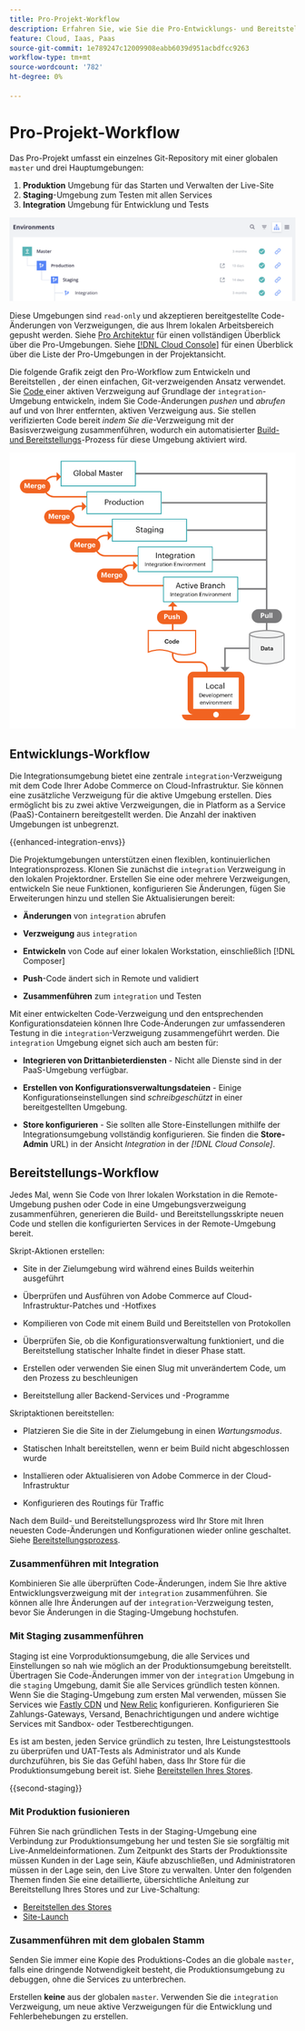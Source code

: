 ```yaml
---
title: Pro-Projekt-Workflow
description: Erfahren Sie, wie Sie die Pro-Entwicklungs- und Bereitstellungs-Workflows verwenden.
feature: Cloud, Iaas, Paas
source-git-commit: 1e789247c12009908eabb6039d951acbdfcc9263
workflow-type: tm+mt
source-wordcount: '782'
ht-degree: 0%

---
```


# Pro-Projekt-Workflow

Das Pro-Projekt umfasst ein einzelnes Git-Repository mit einer globalen `master` und drei Hauptumgebungen:

1. **Produktion** Umgebung für das Starten und Verwalten der Live-Site
1. **Staging**-Umgebung zum Testen mit allen Services
1. **Integration** Umgebung für Entwicklung und Tests

![Pro Umgebungsliste](../../assets/pro-environments.png)

Diese Umgebungen sind `read-only` und akzeptieren bereitgestellte Code-Änderungen von Verzweigungen, die aus Ihrem lokalen Arbeitsbereich gepusht werden. Siehe [Pro Architektur](pro-architecture.md) für einen vollständigen Überblick über die Pro-Umgebungen. Siehe [[!DNL Cloud Console]](../project/overview.md#cloud-console) für einen Überblick über die Liste der Pro-Umgebungen in der Projektansicht.

Die folgende Grafik zeigt den Pro-Workflow zum Entwickeln und Bereitstellen , der einen einfachen, Git-verzweigenden Ansatz verwendet. Sie [ Code ](#development-workflow) einer aktiven Verzweigung auf Grundlage der `integration`-Umgebung entwickeln, indem Sie Code-Änderungen _pushen_ und _abrufen_ auf und von Ihrer entfernten, aktiven Verzweigung aus. Sie stellen verifizierten Code bereit _indem Sie die_-Verzweigung mit der Basisverzweigung zusammenführen, wodurch ein automatisierter [Build- und Bereitstellungs](#deployment-workflow)-Prozess für diese Umgebung aktiviert wird.

![Allgemeine Ansicht des Entwicklungs-Workflows der Pro-Architektur](../../assets/pro-dev-workflow.png)

## Entwicklungs-Workflow

Die Integrationsumgebung bietet eine zentrale `integration`-Verzweigung mit dem Code Ihrer Adobe Commerce on Cloud-Infrastruktur. Sie können eine zusätzliche Verzweigung für die aktive Umgebung erstellen. Dies ermöglicht bis zu zwei aktive Verzweigungen, die in Platform as a Service (PaaS)-Containern bereitgestellt werden. Die Anzahl der inaktiven Umgebungen ist unbegrenzt.

{{enhanced-integration-envs}}

Die Projektumgebungen unterstützen einen flexiblen, kontinuierlichen Integrationsprozess. Klonen Sie zunächst die `integration` Verzweigung in den lokalen Projektordner. Erstellen Sie eine oder mehrere Verzweigungen, entwickeln Sie neue Funktionen, konfigurieren Sie Änderungen, fügen Sie Erweiterungen hinzu und stellen Sie Aktualisierungen bereit:

- **Änderungen** von `integration` abrufen

- **Verzweigung** aus `integration`

- **Entwickeln** von Code auf einer lokalen Workstation, einschließlich [!DNL Composer]

- **Push**-Code ändert sich in Remote und validiert

- **Zusammenführen** zum `integration` und Testen

Mit einer entwickelten Code-Verzweigung und den entsprechenden Konfigurationsdateien können Ihre Code-Änderungen zur umfassenderen Testung in die `integration`-Verzweigung zusammengeführt werden. Die `integration` Umgebung eignet sich auch am besten für:

- **Integrieren von Drittanbieterdiensten** - Nicht alle Dienste sind in der PaaS-Umgebung verfügbar.

- **Erstellen von Konfigurationsverwaltungsdateien** - Einige Konfigurationseinstellungen sind _schreibgeschützt_ in einer bereitgestellten Umgebung.

- **Store konfigurieren** - Sie sollten alle Store-Einstellungen mithilfe der Integrationsumgebung vollständig konfigurieren. Sie finden die **Store-Admin** URL) in der Ansicht _Integration_ in der _[!DNL Cloud Console]_.

## Bereitstellungs-Workflow

Jedes Mal, wenn Sie Code von Ihrer lokalen Workstation in die Remote-Umgebung pushen oder Code in eine Umgebungsverzweigung zusammenführen, generieren die Build- und Bereitstellungsskripte neuen Code und stellen die konfigurierten Services in der Remote-Umgebung bereit.

Skript-Aktionen erstellen:

- Site in der Zielumgebung wird während eines Builds weiterhin ausgeführt

- Überprüfen und Ausführen von Adobe Commerce auf Cloud-Infrastruktur-Patches und -Hotfixes

- Kompilieren von Code mit einem Build und Bereitstellen von Protokollen

- Überprüfen Sie, ob die Konfigurationsverwaltung funktioniert, und die Bereitstellung statischer Inhalte findet in dieser Phase statt.

- Erstellen oder verwenden Sie einen Slug mit unverändertem Code, um den Prozess zu beschleunigen

- Bereitstellung aller Backend-Services und -Programme

Skriptaktionen bereitstellen:

- Platzieren Sie die Site in der Zielumgebung in einen _Wartungsmodus_.

- Statischen Inhalt bereitstellen, wenn er beim Build nicht abgeschlossen wurde

- Installieren oder Aktualisieren von Adobe Commerce in der Cloud-Infrastruktur

- Konfigurieren des Routings für Traffic

Nach dem Build- und Bereitstellungsprozess wird Ihr Store mit Ihren neuesten Code-Änderungen und Konfigurationen wieder online geschaltet. Siehe [Bereitstellungsprozess](../deploy/process.md).

### Zusammenführen mit Integration

Kombinieren Sie alle überprüften Code-Änderungen, indem Sie Ihre aktive Entwicklungsverzweigung mit der `integration` zusammenführen. Sie können alle Ihre Änderungen auf der `integration`-Verzweigung testen, bevor Sie Änderungen in die Staging-Umgebung hochstufen.

### Mit Staging zusammenführen

Staging ist eine Vorproduktionsumgebung, die alle Services und Einstellungen so nah wie möglich an der Produktionsumgebung bereitstellt. Übertragen Sie Code-Änderungen immer von der `integration` Umgebung in die `staging` Umgebung, damit Sie alle Services gründlich testen können. Wenn Sie die Staging-Umgebung zum ersten Mal verwenden, müssen Sie Services wie [Fastly CDN](../cdn/fastly.md) und [New Relic](../monitor/new-relic-service.md) konfigurieren. Konfigurieren Sie Zahlungs-Gateways, Versand, Benachrichtigungen und andere wichtige Services mit Sandbox- oder Testberechtigungen.

Es ist am besten, jeden Service gründlich zu testen, Ihre Leistungstesttools zu überprüfen und UAT-Tests als Administrator und als Kunde durchzuführen, bis Sie das Gefühl haben, dass Ihr Store für die Produktionsumgebung bereit ist. Siehe [Bereitstellen Ihres Stores](../deploy/staging-production.md).

{{second-staging}}

### Mit Produktion fusionieren

Führen Sie nach gründlichen Tests in der Staging-Umgebung eine Verbindung zur Produktionsumgebung her und testen Sie sie sorgfältig mit Live-Anmeldeinformationen. Zum Zeitpunkt des Starts der Produktionssite müssen Kunden in der Lage sein, Käufe abzuschließen, und Administratoren müssen in der Lage sein, den Live Store zu verwalten. Unter den folgenden Themen finden Sie eine detaillierte, übersichtliche Anleitung zur Bereitstellung Ihres Stores und zur Live-Schaltung:

- [Bereitstellen des Stores](../deploy/staging-production.md)
- [Site-Launch](../launch/overview.md)

### Zusammenführen mit dem globalen Stamm

Senden Sie immer eine Kopie des Produktions-Codes an die globale `master`, falls eine dringende Notwendigkeit besteht, die Produktionsumgebung zu debuggen, ohne die Services zu unterbrechen.

Erstellen **keine** aus der globalen `master`. Verwenden Sie die `integration` Verzweigung, um neue aktive Verzweigungen für die Entwicklung und Fehlerbehebungen zu erstellen.
